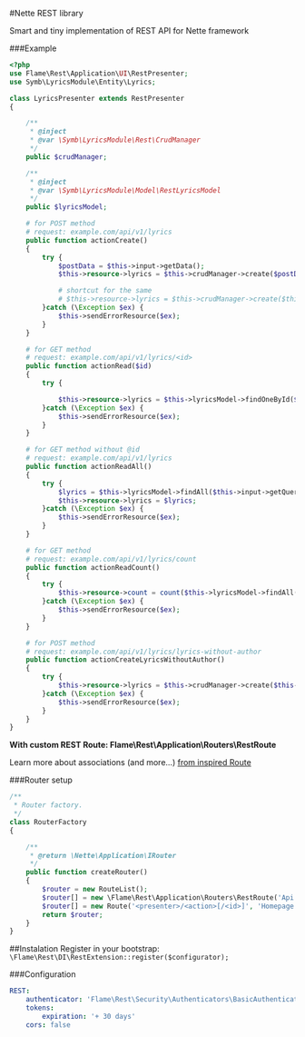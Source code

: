#Nette REST library

Smart and tiny implementation of REST API for Nette framework

###Example

```php
<?php
use Flame\Rest\Application\UI\RestPresenter;
use Symb\LyricsModule\Entity\Lyrics;

class LyricsPresenter extends RestPresenter
{

	/**
	 * @inject
	 * @var \Symb\LyricsModule\Rest\CrudManager
	 */
	public $crudManager;

	/**
	 * @inject
	 * @var \Symb\LyricsModule\Model\RestLyricsModel
	 */
	public $lyricsModel;

	# for POST method
	# request: example.com/api/v1/lyrics
	public function actionCreate()
	{
		try {
			$postData = $this->input->getData();
			$this->resource->lyrics = $this->crudManager->create($postData);

			# shortcut for the same
			# $this->resource->lyrics = $this->crudManager->create($this->input->data);
		}catch (\Exception $ex) {
			$this->sendErrorResource($ex);
		}
	}

	# for GET method
	# request: example.com/api/v1/lyrics/<id>
	public function actionRead($id)
	{
		try {

			$this->resource->lyrics = $this->lyricsModel->findOneById($id);
		}catch (\Exception $ex) {
			$this->sendErrorResource($ex);
		}
	}

	# for GET method without @id
	# request: example.com/api/v1/lyrics
	public function actionReadAll()
	{
		try {
			$lyrics = $this->lyricsModel->findAll($this->input->getQuery('limit', 10), $this->input->getQuery('limit', 0));
			$this->resource->lyrics = $lyrics;
		}catch (\Exception $ex) {
			$this->sendErrorResource($ex);
		}
	}

	# for GET method
	# request: example.com/api/v1/lyrics/count
    public function actionReadCount()
    {
        try {
            $this->resource->count = count($this->lyricsModel->findAll());
        }catch (\Exception $ex) {
            $this->sendErrorResource($ex);
        }
    }

    # for POST method
    # request: example.com/api/v1/lyrics/lyrics-without-author
    public function actionCreateLyricsWithoutAuthor()
    {
        try {
            $this->resource->lyrics = $this->crudManager->create($this->input->data);
        }catch (\Exception $ex) {
            $this->sendErrorResource($ex);
        }
    }
} 
```

**With custom REST Route: Flame\Rest\Application\Routers\RestRoute**

Learn more about associations (and more...) [from inspired Route](https://github.com/newPOPE/Nette-RestRoute#associations)

###Router setup

```php
/**
 * Router factory.
 */
class RouterFactory
{

	/**
	 * @return \Nette\Application\IRouter
	 */
	public function createRouter()
	{
		$router = new RouteList();
		$router[] = new \Flame\Rest\Application\Routers\RestRoute('Api:V1');
		$router[] = new Route('<presenter>/<action>[/<id>]', 'Homepage:default');
		return $router;
	}
}

```

##Instalation
Register in your bootstrap:
`\Flame\Rest\DI\RestExtension::register($configurator);`

###Configuration
```yaml
REST:
	authenticator: 'Flame\Rest\Security\Authenticators\BasicAuthenticator'
	tokens:
		expiration: '+ 30 days'
	cors: false
```



